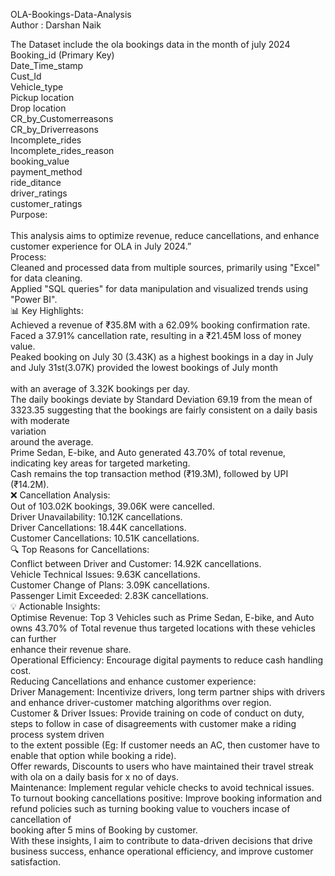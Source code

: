 OLA-Bookings-Data-Analysis
<br>
Author : Darshan Naik

The Dataset include the ola bookings data in the month of july 2024
<br>
Booking_id (Primary Key)
<br>
Date_Time_stamp
<br>
Cust_Id
<br>
Vehicle_type
<br>
Pickup location
<br>
Drop location
<br>
CR_by_Customerreasons
<br>
CR_by_Driverreasons
<br>
Incomplete_rides
<br>
Incomplete_rides_reason
<br>
booking_value
<br>
payment_method
<br>
ride_ditance
<br>
driver_ratings
<br>
customer_ratings
<br>
Purpose:  
<br>
This analysis aims to optimize revenue, reduce cancellations, and enhance customer experience for OLA in July 2024.”
<br>
Process: 
<br>
Cleaned and processed data from multiple sources, primarily using "Excel" for data cleaning.
<br>
Applied "SQL queries" for data manipulation and visualized trends using "Power BI".
<br>
📊 Key Highlights:
<br>
Achieved a revenue of ₹35.8M with a 62.09% booking confirmation rate.
<br>
Faced a 37.91% cancellation rate, resulting in a ₹21.45M loss of money value.
<br>
Peaked booking on July 30 (3.43K) as a highest bookings in a day in July and July 31st(3.07K) provided the lowest bookings of July month  
<br>
with an average of 3.32K bookings per day. 
<br>
The daily bookings deviate by Standard Deviation 69.19 from the mean of 3323.35 suggesting that the bookings are fairly consistent on a daily basis with moderate 
<br>
variation 
<br>
around the average.
<br>
Prime Sedan, E-bike, and Auto generated 43.70% of total revenue, indicating key areas for targeted marketing.
<br>
Cash remains the top transaction method (₹19.3M), followed by UPI (₹14.2M).
<br>
❌ Cancellation Analysis:
<br>
Out of 103.02K bookings, 39.06K were cancelled.
<br>
Driver Unavailability: 10.12K cancellations.
<br>
Driver Cancellations: 18.44K cancellations.
<br>
Customer Cancellations: 10.51K cancellations.
<br>
🔍 Top Reasons for Cancellations:
<br>
Conflict between Driver and Customer: 14.92K cancellations.
<br>
Vehicle Technical Issues: 9.63K cancellations.
<br>
Customer Change of Plans: 3.09K cancellations.
<br>
Passenger Limit Exceeded: 2.83K cancellations.
<br>
💡 Actionable Insights:
<br>
Optimise Revenue: Top 3 Vehicles such as Prime Sedan, E-bike, and Auto owns 43.70% of  Total revenue thus targeted locations with these vehicles can further 
<br>
enhance their revenue share.
<br>
Operational Efficiency: Encourage digital payments to reduce cash handling cost.
<br>
Reducing Cancellations and enhance customer experience:
<br>
Driver Management: Incentivize drivers, long term partner ships with drivers and enhance driver-customer matching algorithms over region.
<br>
Customer & Driver Issues: Provide training on code of conduct on duty, steps to follow in case of disagreements with customer make a riding process system driven 
<br>
to the extent possible (Eg: If customer needs an AC, then customer have to enable that option while booking a ride).
<br>
Offer rewards, Discounts to users who have maintained their travel streak with ola on a daily basis for x no of days.
<br>
Maintenance: Implement regular vehicle checks to avoid technical issues.
<br>
To turnout booking cancellations positive: Improve booking information and refund policies such as turning booking value to vouchers incase of cancellation of 
<br>
booking after 5 mins of Booking by customer.
<br>
With these insights, I aim to contribute to data-driven decisions that drive business success, enhance operational efficiency, and improve customer satisfaction.
<br>
<br>
